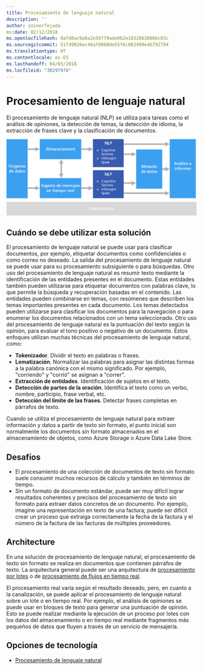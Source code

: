 ```yaml
---
title: Procesamiento de lenguaje natural
description: ''
author: zoinerTejada
ms:date: 02/12/2018
ms.openlocfilehash: 0afd8ac9a8a2e56f79ade0b2e10328630866c03c
ms.sourcegitcommit: 51f49026ec46af0860de55f6c082490e46792794
ms.translationtype: HT
ms.contentlocale: es-ES
ms.lasthandoff: 04/03/2018
ms.locfileid: "30297978"
---
```

# <a name="natural-language-processing"></a>Procesamiento de lenguaje natural

El procesamiento de lenguaje natural (NLP) se utiliza para tareas como el análisis de opiniones, la detección de temas, la detección de idioma, la extracción de frases clave y la clasificación de documentos.

![](./images/nlp-pipeline.png)

## <a name="when-to-use-this-solution"></a>Cuándo se debe utilizar esta solución

El procesamiento de lenguaje natural se puede usar para clasificar documentos, por ejemplo, etiquetar documentos como confidenciales o como correo no deseado. La salida del procesamiento de lenguaje natural se puede usar para su procesamiento subsiguiente o para búsquedas. Otro uso del procesamiento de lenguaje natural es resumir texto mediante la identificación de las entidades presentes en el documento. Estas entidades también pueden utilizarse para etiquetar documentos con palabras clave, lo que permite la búsqueda y recuperación basadas en el contenido. Las entidades pueden combinarse en temas, con resúmenes que describen los temas importantes presentes en cada documento. Los temas detectados pueden utilizarse para clasificar los documentos para la navegación o para enumerar los documentos relacionados con un tema seleccionado. Otro uso del procesamiento de lenguaje natural es la puntuación del texto según la opinión, para evaluar el tono positivo o negativo de un documento. Estos enfoques utilizan muchas técnicas del procesamiento de lenguaje natural, como: 

- **Tokenizador**. Dividir el texto en palabras o frases.
- **Lematización**. Normalizar las palabras para asignar las distintas formas a la palabra canónica con el mismo significado. Por ejemplo, "corriendo" y "corrió" se asignan a "correr". 
- **Extracción de entidades**. Identificación de sujetos en el texto.
- **Detección de partes de la oración**. Identifica el texto como un verbo, nombre, participio, frase verbal, etc.
- **Detección del límite de las frases**. Detectar frases completas en párrafos de texto.

Cuando se utiliza el procesamiento de lenguaje natural para extraer información y datos a partir de texto sin formato, el punto inicial son normalmente los documentos sin formato almacenados en el almacenamiento de objetos, como Azure Storage o Azure Data Lake Store. 

## <a name="challenges"></a>Desafíos

- El procesamiento de una colección de documentos de texto sin formato suele consumir muchos recursos de cálculo y también en términos de tiempo.
- Sin un formato de documento estándar, puede ser muy difícil lograr resultados coherentes y precisos del procesamiento de texto sin formato para extraer datos concretos de un documento. Por ejemplo, imagine una representación en texto de una factura; puede ser difícil crear un proceso que extraiga correctamente la fecha de la factura y el número de la factura de las facturas de múltiples proveedores.

## <a name="architecture"></a>Architecture

En una solución de procesamiento de lenguaje natural, el procesamiento de texto sin formato se realiza en documentos que contienen párrafos de texto. La arquitectura general puede ser una arquitectura de [procesamiento por lotes](../big-data/batch-processing.md) o de [procesamiento de flujos en tiempo real](../big-data/real-time-processing.md).

El procesamiento real varía según el resultado deseado, pero, en cuanto a la canalización, se puede aplicar el procesamiento de lenguaje natural sobre un lote o en tiempo real. Por ejemplo, el análisis de opiniones se puede usar en bloques de texto para generar una puntuación de opinión. Esto se puede realizar mediante la ejecución de un proceso por lotes con los datos del almacenamiento o en tiempo real mediante fragmentos más pequeños de datos que fluyen a través de un servicio de mensajería.

## <a name="technology-choices"></a>Opciones de tecnología

- [Procesamiento de lenguaje natural](../technology-choices/natural-language-processing.md)